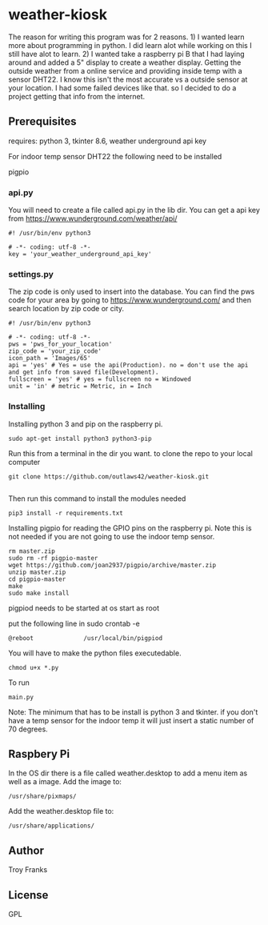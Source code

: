 # weather-kiosk

The reason for writing this program was for 2 reasons.
    1) I wanted learn more about programming in python. I did learn alot
        while working on this I still have alot to learn.
    2) I wanted take a raspberry pi B that I had laying around and added a  5"
        display to create a weather display. Getting the outside weather from a online
        service and providing inside temp with a sensor DHT22.
        I know this isn't the most accurate  vs a outside sensor at your location.
        I had some failed devices like that. so I decided to do a project
        getting that info from the internet.

## Prerequisites

requires: python 3, tkinter 8.6, weather underground api key

For indoor temp sensor DHT22 the following need to be installed

pigpio

### api.py
You will need to create a file called api.py in the lib dir. You can get a api key from https://www.wunderground.com/weather/api/ 
```
#! /usr/bin/env python3

# -*- coding: utf-8 -*-
key = 'your_weather_underground_api_key'

```

### settings.py
 The zip code is only used to insert into the
database. You can find the pws code for your area by going to https://www.wunderground.com/ and then search location 
by zip code or city. 

```
#! /usr/bin/env python3

# -*- coding: utf-8 -*-
pws = 'pws_for_your_location'
zip_code = 'your_zip_code'
icon_path = 'Images/65'
api = 'yes' # Yes = use the api(Production). no = don't use the api and get info from saved file(Development). 
fullscreen = 'yes' # yes = fullscreen no = Windowed
unit = 'in' # metric = Metric, in = Inch

```

### Installing

Installing python 3 and pip on the raspberry pi.
```
sudo apt-get install python3 python3-pip

```
Run this from a terminal in the dir you want. to clone the repo to your local computer

```
git clone https://github.com/outlaws42/weather-kiosk.git


```
Then run this command to install the modules needed

```
pip3 install -r requirements.txt

```
Installing pigpio for reading the GPIO pins on the raspberry pi. Note this is not needed if you are not
going to use the indoor temp sensor.
```
rm master.zip
sudo rm -rf pigpio-master
wget https://github.com/joan2937/pigpio/archive/master.zip
unzip master.zip
cd pigpio-master
make
sudo make install

```
pigpiod needs to be started at os start as root

put the following line in sudo crontab -e

```
@reboot              /usr/local/bin/pigpiod

```

You will have to make the python files executedable.

```
chmod u+x *.py

```

To run

```
main.py

```


    
 Note: The minimum that has to be install is python 3 and tkinter. if you don't have a temp
    sensor for the indoor temp it will just insert a static number of 70 degrees.
    
## Raspbery Pi
In the OS dir there is a file called weather.desktop to add a menu item as well as a image.
Add the image to:
```
/usr/share/pixmaps/

```

Add the weather.desktop file to:
```
/usr/share/applications/

```

## Author

Troy Franks

## License

GPL
 
